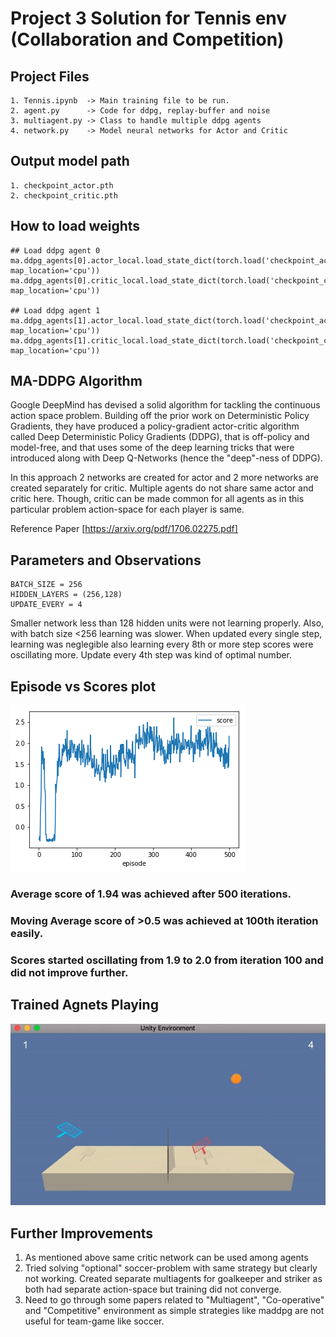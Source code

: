 [//]: # (Image References)

[image1]: tennis_play.gif "Trained Agent"
[image2]: tennis_episode_scores.png "Score Episode Plot"

# Project 3 Solution for Tennis env (Collaboration and Competition)

## Project Files
    1. Tennis.ipynb  -> Main training file to be run.
    2. agent.py      -> Code for ddpg, replay-buffer and noise
    3. multiagent.py -> Class to handle multiple ddpg agents
    4. network.py    -> Model neural networks for Actor and Critic


## Output model path
    1. checkpoint_actor.pth
    2. checkpoint_critic.pth


## How to load weights 
    ## Load ddpg agent 0
    ma.ddpg_agents[0].actor_local.load_state_dict(torch.load('checkpoint_actor.pth', map_location='cpu'))
    ma.ddpg_agents[0].critic_local.load_state_dict(torch.load('checkpoint_critic.pth', map_location='cpu'))

    ## Load ddpg agent 1
    ma.ddpg_agents[1].actor_local.load_state_dict(torch.load('checkpoint_actor.pth', map_location='cpu'))
    ma.ddpg_agents[1].critic_local.load_state_dict(torch.load('checkpoint_critic.pth', map_location='cpu'))


## MA-DDPG Algorithm

Google DeepMind has devised a solid algorithm for tackling the continuous action space problem. Building off the prior work on Deterministic Policy Gradients, they have produced a policy-gradient actor-critic algorithm called Deep Deterministic Policy Gradients (DDPG), that is off-policy and model-free, and that uses some of the deep learning tricks that were introduced along with Deep Q-Networks (hence the "deep"-ness of DDPG).

In this approach 2 networks are created for actor and 2 more networks are created separately for critic.
Multiple agents do not share same actor and critic here. Though, critic can be made common for all agents as in this particular problem action-space for each player is same.

Reference Paper [https://arxiv.org/pdf/1706.02275.pdf]


## Parameters and Observations
    BATCH_SIZE = 256
    HIDDEN_LAYERS = (256,128)
    UPDATE_EVERY = 4
    
Smaller network less than 128 hidden units were not learning properly. Also, with batch size <256 learning was slower.
When updated every single step, learning was neglegible also learning every 8th or more step scores were oscillating more.
Update every 4th step was kind of optimal number.


## Episode vs Scores plot
![Tennis Episode Scores][image2]



### Average score of 1.94 was achieved after 500 iterations.
### Moving Average score of >0.5 was achieved at 100th iteration easily.
### Scores started oscillating from 1.9 to 2.0 from iteration 100 and did not improve further.



## Trained Agnets Playing
![Agents Playing][image1]



## Further Improvements

1. As mentioned above same critic network can be used among agents
2. Tried solving "optional" soccer-problem with same strategy but clearly not working. Created separate multiagents for goalkeeper and striker as both had separate action-space but training did not converge.
3. Need to go through some papers related to "Multiagent", "Co-operative" and "Competitive" environment as simple strategies like maddpg are not useful for team-game like soccer.



